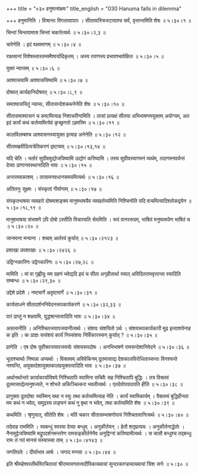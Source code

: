 +++
title = "०३० हनुमत्संभ्रमः"
title_english = "030 Hanuma falls in dilemma"

+++
हनुमानिति । विश्रान्तः विगतव्यापारः । सीतायास्त्रिजटायाश्च सर्वं, वृत्तान्तमिति शेषः  ॥  ५।३०।१  ॥   

  

चिन्तां चिन्तयामास चिन्तां चकारेत्यर्थः  ॥  ५।३०।२,३  ॥   

  

चारेणेति । इदं वक्ष्यमाणम्  ॥  ५।३०।४  ॥   

  

राक्षसानां विशेषस्तारतम्यमैश्वर्यादिकृतम् । अस्य रावणस्य प्रभावश्चावेक्षितः  ॥  ५।३०।५  ॥   

  

युक्तं न्याय्यम्  ॥  ५।३०।६  ॥   

  

आश्वासयामि आश्वासयिष्यामि  ॥  ५।३०।७  ॥   

  

दोषवत् कार्यहानिदोषवत्  ॥  ५।३०।८,९  ॥   

  

समाश्वासयितुं न्याय्यः, सीतासन्देशकथनेनेति शेषः  ॥  ५।३०।१०  ॥   

  

सीतासमाश्वासनं च कष्टमित्याह निशाचरीणामिति । तासां प्रत्यक्षं सीतया अभिभाषणमयुक्तम् अयोग्यम्, अत इदं कार्यं कथं कर्तव्यमित्येवं कृच्छ्रगतो ऽहमस्मि  ॥  ५।३०।११  ॥   

  

कालविलम्बश्च आश्वासनस्यायुक्त इत्याह अनेनेति  ॥  ५।३०।१२  ॥   

  

सीतामब्रवीदित्यत्रेतिकरणं द्रष्टव्यम्  ॥  ५।३०।१३,१४  ॥   

  

यदि चेति । भर्तारं सुग्रीवमुद्योजयिष्यामि उद्योगं करिष्यामि । तस्य सुग्रीवस्यागमनं व्यर्थम्, तदागमनपर्यन्तं देव्याः प्राणानवस्थानादिति भावः  ॥  ५।३०।१५  ॥   

  

अन्तरमवकाशम् । तासामनवधानसमयमित्यर्थः  ॥  ५।३०।१६  ॥   

  

अतितनुः सूक्ष्मः । संस्कृतां गीर्वाणाम्  ॥  ५।३०।१७  ॥   

  

संस्कृतभाषया व्यवहारे दोषमाशङ्क्य मानुषभाषयैव व्यवहर्तव्यमिति निश्चिनोति यदि वाचमित्यादिश्लोकद्वयेन  ॥  ५।३०।१८,१९  ॥   

  

मानुषभाषया संभाषणे ऽपि दोषो ऽस्तीति विचारयति सेयमिति । रूपं वानररूपम्, भाषितं मनुष्यरूपेण भाषितं च  ॥  ५।३०।२०  ॥   

  

जानमाना मन्वाना । शब्दम् आर्तरवं कुर्यात्  ॥  ५।३०।२१२३  ॥   

  

प्रशाखा उपशाखाः  ॥  ५।३०।२४२६  ॥   

  

उद्विग्नकारिणः उद्वेगकारिणः  ॥  ५।३०।२७,२८  ॥   

  

मामिति । मां वा गृह्णीयुः मम ग्रहणं भवेद्यदि इयं च सीता अगृहीतार्था स्यात् अविदितरामवृत्तान्ता स्यादिति सम्बन्धः  ॥  ५।३०।२९,३०  ॥   

  

उद्देशे प्रदेशे । नष्टमार्गे अदृष्टमार्गे  ॥  ५।३०।३१  ॥   

  

कार्यसाधने सीतादर्शननिवेदनरूपकार्यकरणे  ॥  ५।३०।३२,३३  ॥   

  

पारं प्राप्तुं न शक्ष्यामि, युद्धश्रान्तत्वादिति भावः  ॥  ५।३०।३४  ॥   

  

असत्यनीति । अनिश्चितजयापजयानीत्यर्थः । संशयः संशयितो ऽर्थः । संशयरूपकार्यकारी मूढ इत्याशयेनाह क इति । कः प्राज्ञः ससंशयं कार्यं निस्संशयः निर्विकारस्सन् कुर्यात् ?  ॥  ५।३०।३५  ॥   

  

प्राणेति । एष दोषः पूर्वोक्तजयापजययोः संशयरूपदोषः । अनभिभाषणे रामसन्देशानिवेदने  ॥  ५।३०।३६  ॥   

  

भूताश्चार्थाः निष्पन्ना अप्यर्थाः । विक्लवम् अविवेकिनम् दूतमासाद्य देशकालविरोधितास्सन्तः विनश्यन्ते नश्यन्ति, अयुक्तदेशायुक्तकालप्रयुक्तत्वादिति भावः  ॥  ५।३०।३७  ॥   

  

अर्थानर्थान्तरे कार्याकार्याविषये निश्चितापि स्वामिना सचिवैः सह निश्चितापि बुद्धिः । तत्र विक्लवं दूतमासाद्येत्यनुषज्यते, न शोभते अकिञ्चित्करा भवतीत्यर्थः । एतदेवोपपादयति हीति  ॥  ५।३०।३८  ॥   

  

प्रागुक्ता दूतदोषाः स्वस्मिन् यथा न स्युः तथा कर्तव्यमित्याह नेति । कार्यं स्वामिकार्यम् । वैक्लव्यं बुद्धिहीनता मम कथं न भवेत्, समुद्रस्य लङ्घनं कथं नु वृथा न भवेत्, तथा कर्तव्यमिति शेषः  ॥  ५।३०।३९  ॥   

  

कथमिति । श्रृणुयात्, सीतेति शेषः । मतिं चकार सीतासम्भाषणोपायं निश्चितावानित्यर्थः  ॥  ५।३०।४०  ॥   

  

तदेवाह राममिति । स्वबन्धुं स्वस्या देव्याः बन्धुम् । अनुकीर्तयन् । हेतौ शतृप्रत्ययः । अनुकीर्तनाद्धेतोः । नैनामुद्वेजयिष्यामि मद्रूपदर्शनमन्तरेण रामसङ्कीर्तनेनैव अनुद्विग्नां करिष्यामीत्यर्थः । स चासौ बन्धुश्च तद्बन्धुः रामः तं गतं मानसं यस्यास्सा ताम्  ॥  ५।३०।४१४३  ॥   

  

जगतिपतेः । दीर्घाभाव आर्षः । जगाद मनसा  ॥  ५।३०।४४  ॥   

  

इति श्रीमहेश्वरतीर्थविरचितायां श्रीरामायणतत्त्वदीपिकाख्यायां सुन्दरकाण्डव्याख्यायां त्रिंशः सर्गः  ॥  ५।३०  ॥   

  

